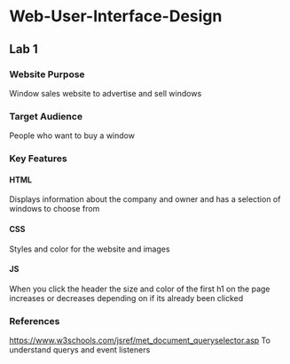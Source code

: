 # Web-User-Interface-Design
## Lab 1
### Website Purpose
Window sales website to advertise and sell windows

### Target Audience
People who want to buy a window

### Key Features
#### HTML
Displays information about the company and owner and has a selection of windows to choose from

#### CSS
Styles and color for the website and images

#### JS
When you click the header the size and color of the first h1 on the page increases or decreases depending on if its already
been clicked

### References
https://www.w3schools.com/jsref/met_document_queryselector.asp
To understand querys and event listeners
